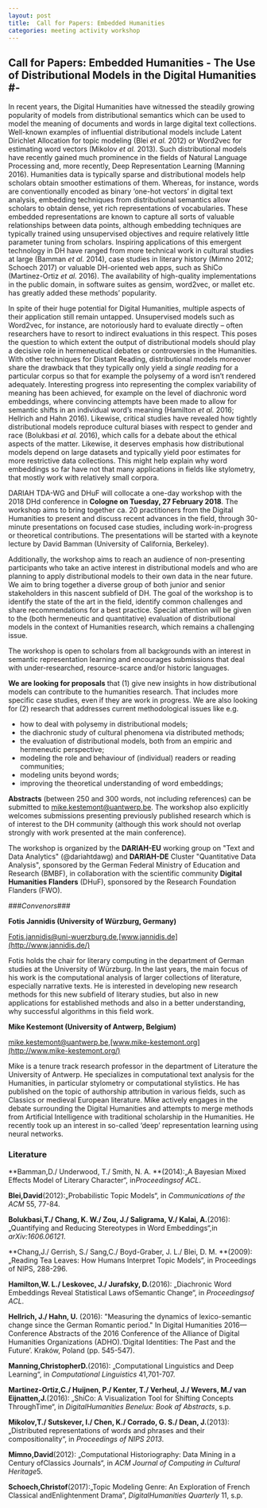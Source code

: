 ```yaml
---
layout: post
title:  Call for Papers: Embedded Humanities 
categories: meeting activity workshop
---
```


## Call for Papers: Embedded Humanities - The Use of Distributional Models in the Digital Humanities #-

In recent years, the Digital Humanities have witnessed the steadily growing popularity of models from distributional semantics which can be used to model the meaning of documents and words in large digital text collections. Well-known examples of influential distributional models include Latent Dirichlet Allocation for topic modeling (Blei *et al.* 2012) or Word2vec for estimating word vectors (Mikolov *et al.* 2013). Such distributional models have recently gained much prominence in the fields of Natural Language Processing and, more recently, Deep Representation Learning (Manning 2016). Humanities data is typically sparse and distributional models help scholars obtain smoother estimations of them. Whereas, for instance, words are conventionally encoded as binary ‘one-hot vectors’ in digital text analysis, embedding techniques from distributional semantics allow scholars to obtain dense, yet rich representations of vocabularies. These embedded representations are known to capture all sorts of valuable relationships between data points, although embedding techniques are typically trained using unsupervised objectives and require relatively little parameter tuning from scholars. Inspiring applications of this emergent technology in DH have ranged from more technical work in cultural studies at large (Bamman *et al.* 2014), case studies in literary history (Mimno 2012; Schoech 2017) or valuable DH-oriented web apps, such as ShiCo (Martinez-Ortiz *et al.* 2016). The availability of high-quality implementations in the public domain, in software suites as gensim, word2vec, or mallet etc. has greatly added these methods’ popularity.

In spite of their huge potential for Digital Humanities, multiple aspects of their application still remain untapped. Unsupervised models such as Word2vec, for instance, are notoriously hard to evaluate directly – often researchers have to resort to indirect evaluations in this respect. This poses the question to which extent the output of distributional models should play a decisive role in hermeneutical debates or controversies in the Humanities. With other techniques for Distant Reading, distributional models moreover share the drawback that they typically only yield a *single reading* for a particular corpus so that for example the polysemy of a word isn’t rendered adequately. Interesting progress into representing the complex variability of meaning has been achieved, for example on the level of diachronic word embeddings, where convincing attempts have been made to allow for semantic shifts in an individual word’s meaning (Hamilton *et al.* 2016; Hellrich and Hahn 2016). Likewise, critical studies have revealed how tightly distributional models reproduce cultural biases with respect to gender and race (Bolukbasi *et al.* 2016), which calls for a debate about the ethical aspects of the matter. Likewise, it deserves emphasis how distributional models depend on large datasets and typically yield poor estimates for more restrictive data collections. This might help explain why word embeddings so far have not that many applications in fields like stylometry, that mostly work with relatively small corpora.

DARIAH TDA-WG and DHuF will collocate a one-day workshop with the 2018 DHd conference in **Cologne on Tuesday, 27 February 2018**. The workshop aims to bring together ca. 20 practitioners from the Digital Humanities to present and discuss recent advances in the field, through 30-minute presentations on focused case studies, including work-in-progress or theoretical contributions. The presentations will be started with a keynote lecture by David Bamman (University of California, Berkeley). 

Additionally, the workshop aims to reach an audience of non-presenting participants who take an active interest in distributional models and who are planning to apply distributional models to their own data in the near future. We aim to bring together a diverse group of both junior and senior stakeholders in this nascent subfield of DH. The goal of the workshop is to identify the state of the art in the field, identify common challenges and share recommendations for a best practice. Special attention will be given to the (both hermeneutic and quantitative) evaluation of distributional models in the context of Humanities research, which remains a challenging issue.

The workshop is open to scholars from all backgrounds with an interest in semantic representation learning and encourages submissions that deal with under-researched, resource-scarce and/or historic languages. 

**We are looking for proposals** that (1) give new insights in how distributional models can contribute to the humanities research. That includes more specific case studies, even if they are work in progress. We are also looking for (2) research that addresses current methodological issues like e.g.

- how to deal with polysemy in distributional models;
- the diachronic study of cultural phenomena via distributed methods;
- the evaluation of distributional models, both from an empiric and hermeneutic perspective;
- modeling the role and behaviour of (individual) readers or reading communities;
- modeling units beyond words;
- improving the theoretical understanding of word embeddings;

**Abstracts** (between 250 and 300 words, not including references) can be submitted to mike.kestemont@uantwerp.be. The workshop also explicitly welcomes submissions presenting previously published research which is of interest to the DH community (although this work should not overlap strongly with work presented at the main conference).

The workshop is organized by the **DARIAH-EU** working group on "Text and Data Analytics" (@dariahtdawg) and **DARIAH-DE** Cluster "Quantitative Data Analysis", sponsored by the German Federal Ministry of Education and Research (BMBF), in collaboration with the scientific community **Digital Humanities Flanders** (DHuF), sponsored by the Research Foundation Flanders (FWO).

###*Convenors*###

**Fotis Jannidis (University of Würzburg, Germany)**

Fotis.jannidis@uni-wuerzburg.de,[www.jannidis.de](http://www.jannidis.de/)

Fotis holds the chair for literary computing in the department of German studies at the University of Würzburg. In the last years, the main focus of his work is the computational analysis of larger collections of literature, especially narrative texts. He is interested in developing new research methods for this new subfield of literary studies, but also in new applications for established methods and also in a better understanding, why successful algorithms in this field work.

**Mike Kestemont (University of Antwerp, Belgium)**

mike.kestemont@uantwerp.be,[www.mike-kestemont.org](http://www.mike-kestemont.org/)

Mike is a tenure track research professor in the department of Literature the University of Antwerp. He specializes in computational text analysis for the Humanities, in particular stylometry or computational stylistics. He has published  on the topic of authorship attribution in various fields, such as Classics or medieval European literature. Mike actively engages in the debate surrounding the Digital Humanities and attempts to merge methods from Artificial Intelligence with traditional scholarship in the Humanities. He recently took up an interest in so-called ‘deep’ representation learning using neural networks.

### Literature ###

**Bamman,D./ Underwood, T./ Smith, N. A. **(2014):„A Bayesian Mixed Effects Model of Literary Character“, in*Proceedingsof ACL*.

**Blei,David**(2012):„Probabilistic Topic Models“, in *Communications of the ACM* 55, 77-84.

**Bolukbasi,T./ Chang, K. W./ Zou, J./ Saligrama, V./ Kalai, A.**(2016): „Quantifying and Reducing Stereotypes in Word Embeddings“,in *arXiv:1606.06121*.

**Chang,J./ Gerrish, S./ Sang,C./ Boyd-Graber, J. L./ Blei, D. M. **(2009):„Reading Tea Leaves: How Humans Interpret Topic Models“, in Proceedings of NIPS, 288-296.

**Hamilton,W. L./ Leskovec, J./ Jurafsky, D.**(2016): „Diachronic Word Embeddings Reveal Statistical Laws ofSemantic Change“, in *Proceedingsof ACL*.

**Hellrich, J./ Hahn, U.** (2016): "Measuring the dynamics of lexico-semantic change since the German Romantic period." In Digital Humanities 2016—Conference Abstracts of the 2016 Conference of the Alliance of Digital Humanities Organizations (ADHO).‘Digital Identities: The Past and the Future’. Kraków, Poland (pp. 545-547).

**Manning,ChristopherD.**(2016): „Computational Linguistics and Deep Learning“, in *Computational Linguistics* 41,701-707.

**Martinez-Ortiz,C./ Huijnen, P./ Kenter, T./ Verheul, J./ Wevers, M./ van Eijnatten,J.**(2016): „ShiCo: A Visualization Tool for Shifting Concepts ThroughTime“, in *DigitalHumanities Benelux: Book af Abstracts*, s.p.

**Mikolov,T./ Sutskever, I./ Chen, K./ Corrado, G. S./ Dean, J.**(2013): „Distributed representations of words and phrases and their compositionality“, in *Proceedings of NIPS 2013*.

**Mimno,David**(2012): „Computational Historiography: Data Mining in a Century ofClassics Journals“, in *ACM Journal of Computing in Cultural Heritage*5.

**Schoech,Christof**(2017):„Topic Modeling Genre: An Exploration of French Classical andEnlightenment Drama“, *DigitalHumanities Quarterly* 11, s.p.
